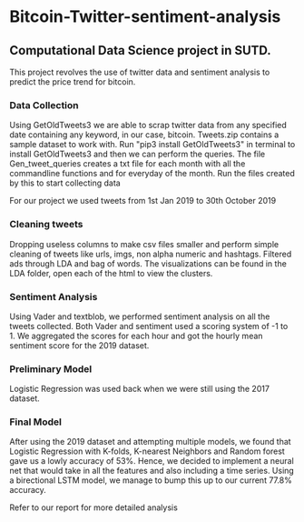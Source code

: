 # Bitcoin-Twitter-sentiment-analysis
## Computational Data Science project in SUTD.

This project revolves the use of twitter data and sentiment analysis to predict the price trend for bitcoin.



### Data Collection


Using GetOldTweets3 we are able to scrap twitter data from any specified date containing any keyword, in our case, bitcoin.
Tweets.zip contains a sample dataset to work with. Run "pip3 install GetOldTweets3" in terminal to install GetOldTweets3 and then we can perform the queries. The file Gen_tweet_queries creates a txt file for each month with all the commandline functions and for everyday of the month. Run the files created by this to start collecting data

For our project we used tweets from 1st Jan 2019 to 30th October 2019

### Cleaning tweets


Dropping useless columns to make csv files smaller and perform simple cleaning of tweets like urls, imgs, non alpha numeric and hashtags.
Filtered ads through LDA and bag of words. The visualizations can be found in the LDA folder, open each of the html to view the clusters. 


### Sentiment Analysis

Using Vader and textblob, we performed sentiment analysis on all the tweets collected. Both Vader and sentiment used a scoring system of -1 to 1. We aggregated the scores for each hour and got the hourly mean sentiment score for the 2019 dataset. 

### Preliminary Model

Logistic Regression was used back when we were still using the 2017 dataset.  

### Final Model
After using the 2019 dataset and attempting multiple models, we found that Logistic Regression with K-folds, K-nearest Neighbors and Random forest gave us a lowly accuracy of 53%.
Hence, we decided to implement a neural net that would take in all the features and also including a time series. Using a birectional LSTM model, we manage to bump this up to our current 77.8% accuracy.

Refer to our report for more detailed analysis

